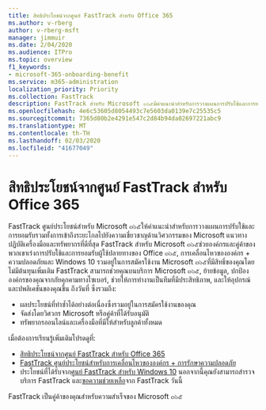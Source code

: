 ```yaml
---
title: สิทธิประโยชน์จากศูนย์ FastTrack สำหรับ Office 365
ms.author: v-rberg
author: v-rberg-msft
manager: jimmuir
ms.date: 2/04/2020
ms.audience: ITPro
ms.topic: overview
f1_keywords:
- microsoft-365-onboarding-benefit
ms.service: m365-administration
localization_priority: Priority
ms.collection: FastTrack
description: FastTrack สำหรับ Microsoft ๓๖๕มีคำแนะนำสำหรับการวางแผนการปรับใช้และการยอมรับรวมทั้งการเข้าถึงระยะไกลไปยังความเชี่ยวชาญด้านวิศวกรรมของ Microsoft แนวทางปฏิบัติเครื่องมือและทรัพยากรที่ดีที่สุด FastTrack สำหรับ Microsoft ๓๖๕ช่วยองค์กรและคู่ค้าของพวกเขาเร่งการปรับใช้และการยอมรับผู้ใช้ปลายทางของ Office ๓๖๕, Windows 10 และการรักษาความปลอดภัยระดับองค์กร + Security
ms.openlocfilehash: 4e6c53605d8054493c7e5603da0139e7c25535c5
ms.sourcegitcommit: 7365d80b2e4291e547c2d84b94da02697221abc9
ms.translationtype: MT
ms.contentlocale: th-TH
ms.lasthandoff: 02/03/2020
ms.locfileid: "41677049"
---
```

# <a name="fasttrack-center-benefit-for-microsoft-365"></a>สิทธิประโยชน์จากศูนย์ FastTrack สำหรับ Office 365

FastTrack ศูนย์ประโยชน์สำหรับ Microsoft ๓๖๕ให้คำแนะนำสำหรับการวางแผนการปรับใช้และการยอมรับรวมทั้งการเข้าถึงระยะไกลไปยังความเชี่ยวชาญด้านวิศวกรรมของ Microsoft แนวทางปฏิบัติเครื่องมือและทรัพยากรที่ดีที่สุด FastTrack สำหรับ Microsoft ๓๖๕ช่วยองค์กรและคู่ค้าของพวกเขาเร่งการปรับใช้และการยอมรับผู้ใช้ปลายทางของ Office ๓๖๕, การเคลื่อนไหวขององค์กร + ความปลอดภัยและ Windows 10 รวมอยู่ในการสมัครใช้งาน Microsoft ๓๖๕ที่มีสิทธิ์ของคุณโดยไม่มีต้นทุนเพิ่มเติม FastTrack สามารถช่วยคุณบนบริการ Microsoft ๓๖๕, ย้ายข้อมูล, ปกป้ององค์กรของคุณจากภัยคุกคามทางไซเบอร์, ช่วยให้การทำงานเป็นทีมที่มีประสิทธิภาพ, และให้อุปกรณ์และปพลิเคชันของคุณขึ้น ถึงวันที่ ซึ่งรวมถึง:

- ผลประโยชน์ที่ทำซ้ำได้อย่างต่อเนื่องซึ่งรวมอยู่ในการสมัครใช้งานของคุณ
- จัดส่งโดยวิศวกร Microsoft หรือคู่ค้าที่ได้รับอนุมัติ
- ทรัพยากรออนไลน์และเครื่องมือที่มีให้สำหรับลูกค้าทั้งหมด
  
เมื่อต้องการเรียนรู้เพิ่มเติมโปรดดูที่:

- [สิทธิประโยชน์จากศูนย์ FastTrack สำหรับ Office 365](O365-fasttrack-benefit-for-office-365.md) 
- [FastTrack ศูนย์ประโยชน์สำหรับการเคลื่อนไหวขององค์กร + การรักษาความปลอดภัย](EMS-fasttrack-benefit-for-EMS.md)
- ประโยชน์ที่ได้รับจาก[ศูนย์ FastTrack สำหรับ Windows 10](Win-10-fasttrack-benefit-for-Windows-10.md) นอกจากนี้คุณยังสามารถสำรวจบริการ FastTrack และ[ขอความช่วยเหลือ](https://go.microsoft.com/fwlink/p/?LinkId=2003903)จาก FastTrack วันนี้

FastTrack เป็นคู่ค้าของคุณสำหรับความสำเร็จของ Microsoft ๓๖๕
  
  

 